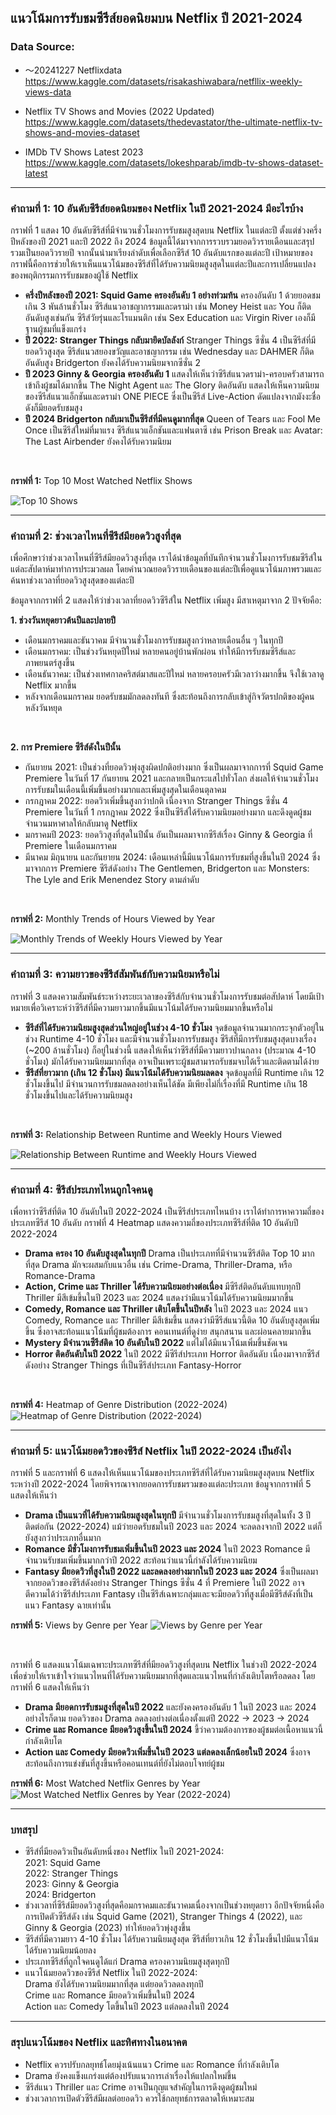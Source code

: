 ## แนวโน้มการรับชมซีรีส์ยอดนิยมบน Netflix ปี 2021-2024

### Data Source:
- 〜20241227 Netflixdata<br>
https://www.kaggle.com/datasets/risakashiwabara/netfllix-weekly-views-data

- Netflix TV Shows and Movies (2022 Updated)<br>
https://www.kaggle.com/datasets/thedevastator/the-ultimate-netflix-tv-shows-and-movies-dataset

- IMDb TV Shows Latest 2023<br>
https://www.kaggle.com/datasets/lokeshparab/imdb-tv-shows-dataset-latest<br>

__________________________________________________________________________________________________________________________________________________________________________________
### คำถามที่ 1: 10 อันดับซีรีส์ยอดนิยมของ Netflix ในปี 2021-2024 มีอะไรบ้าง<br>

กราฟที่ 1 แสดง 10 อันดับซีรีส์ที่มีจำนวนชั่วโมงการรับชมสูงสุดบน Netflix ในแต่ละปี ตั้งแต่ช่วงครึ่งปีหลังของปี 2021 และปี 2022 ถึง 2024 ข้อมูลนี้ได้มาจากการรวบรวมยอดวิวรายเดือนและสรุปรวมเป็นยอดวิวรายปี จากนั้นนำมาเรียงลำดับเพื่อเลือกซีรีส์ 10 อันดับแรกของแต่ละปี เป้าหมายของกราฟนี้คือการช่วยให้เราเห็นแนวโน้มของซีรีส์ที่ได้รับความนิยมสูงสุดในแต่ละปีและการเปลี่ยนแปลงของพฤติกรรมการรับชมของผู้ใช้ Netflix
- **ครึ่งปีหลังของปี 2021: Squid Game ครองอันดับ 1 อย่างท่วมท้น** ครองอันดับ 1 ด้วยยอดชมเกิน 3 พันล้านชั่วโมง ซีรีส์แนวอาชญากรรมและดราม่า เช่น Money Heist และ You ก็ติดอันดับสูงเช่นกัน ซีรีส์วัยรุ่นและโรแมนติก เช่น Sex Education และ Virgin River เองก็มีฐานผู้ชมที่แข็งแกร่ง
- **ปี 2022: Stranger Things กลับมายึดบัลลังก์** Stranger Things ซีซั่น 4 เป็นซีรีส์ที่มียอดวิวสูงสุด ซีรีส์แนวสยองขวัญและอาชญากรรม เช่น Wednesday และ DAHMER ก็ติดอันดับสูง Bridgerton ยังคงได้รับความนิยมจากซีซั่น 2
- **ปี 2023 Ginny & Georgia ครองอันดับ 1** แสดงให้เห็นว่าซีรีส์แนวดราม่า-ครอบครัวสามารถเข้าถึงผู้ชมได้มากขึ้น The Night Agent และ The Glory ติดอันดับ แสดงให้เห็นความนิยมของซีรีส์แนวแอ็กชันและดราม่า ONE PIECE ซึ่งเป็นซีรีส์ Live-Action ดัดแปลงจากมังงะชื่อดังก็มียอดรับชมสูง
- **ปี 2024 Bridgerton กลับมาเป็นซีรีส์ที่มีคนดูมากที่สุด** Queen of Tears และ Fool Me Once เป็นซีรีส์ใหม่ที่มาแรง ซีรีส์แนวแอ็กชันและแฟนตาซี เช่น Prison Break และ Avatar: The Last Airbender ยังคงได้รับความนิยม<br>
<br>

**กราฟที่ 1:** Top 10 Most Watched Netflix Shows<br>

![Top 10 Shows](https://github.com/user-attachments/assets/cd04a649-6dbd-4009-94f0-1a99277bcb7e)

_______________________________________________________________________________________________________________________________________________________________________________

### คำถามที่ 2: ช่วงเวลาไหนที่ซีรีส์มียอดวิวสูงที่สุด<br>

เพื่อศึกษาว่าช่วงเวลาไหนที่ซีรีส์มียอดวิวสูงที่สุด เราได้นำข้อมูลที่บันทึกจำนวนชั่วโมงการรับชมซีรีส์ในแต่ละสัปดาห์มาทำการประมวลผล โดยคำนวณยอดวิวรายเดือนของแต่ละปีเพื่อดูแนวโน้มภาพรวมและค้นหาช่วงเวลาที่ยอดวิวสูงสุดของแต่ละปี<br>

ข้อมูลจากกราฟที่ 2 แสดงให้ว่าช่วงเวลาที่ยอดวิวซีรีส์ใน Netflix เพิ่มสูง มีสาเหตุมาจาก 2 ปัจจัยคือ:<br>

**1. ช่วงวันหยุดยาวต้นปีและปลายปี**<br>
- เดือนมกราคมและธันวาคม มีจำนวนชั่วโมงการรับชมสูงกว่าหลายเดือนอื่น ๆ ในทุกปี<br>
- เดือนมกราคม: เป็นช่วงวันหยุดปีใหม่ หลายคนอยู่บ้านพักผ่อน ทำให้มีการรับชมซีรีส์และภาพยนตร์สูงขึ้น<br>
- เดือนธันวาคม: เป็นช่วงเทศกาลคริสต์มาสและปีใหม่ หลายครอบครัวมีเวลาว่างมากขึ้น จึงใช้เวลาดู Netflix มากขึ้น<br>
- หลังจากเดือนมกราคม ยอดรับชมมักลดลงทันที ซึ่งสะท้อนถึงการกลับเข้าสู่กิจวัตรปกติของผู้คนหลังวันหยุด<br>
<br>

**2. การ Premiere ซีรีส์ดังในปีนั้น**<br>
- กันยายน 2021: เป็นช่วงที่ยอดวิวพุ่งสูงผิดปกติอย่างมาก ซึ่งเป็นผลมาจากการที่ Squid Game Premiere ในวันที่ 17 กันยายน 2021 และกลายเป็นกระแสไปทั่วโลก ส่งผลให้จำนวนชั่วโมงการรับชมในเดือนนี้เพิ่มขึ้นอย่างมากและเพิ่มสูงสุดในเดือนตุลาคม
- กรกฎาคม 2022: ยอดวิวเพิ่มขึ้นสูงกว่าปกติ เนื่องจาก Stranger Things ซีซั่น 4 Premiere ในวันที่ 1 กรกฎาคม 2022 ซึ่งเป็นซีรีส์ได้รับความนิยมอย่างมาก และดึงดูดผู้ชมจำนวนมหาศาลให้กลับมาดู Netflix
- มกราคมปี 2023: ยอดวิวสูงที่สุดในปีนั้น อันเป็นผลมาจากซีรีส์เรื่อง Ginny & Georgia ที่ Premiere ในเดือนมกราคม
- มีนาคม มิถุนายน และกันยายน 2024: เดือนเหล่านี้มีแนวโน้มการรับชมที่สูงขึ้นในปี 2024 ซึ่งมาจากการ Premiere ซีรีส์ดังอย่าง The Gentlemen, Bridgerton และ Monsters: The Lyle and Erik Menendez Story ตามลำดับ

<br>

**กราฟที่ 2:** Monthly Trends of Hours Viewed by Year
<br>

![Monthly Trends of Weekly Hours Viewed by Year](https://github.com/user-attachments/assets/14375b24-428b-4cfc-8a09-617cf5997939)

__________________________________________________________________________________________________________________________________________________________________________________
### คำถามที่ 3: ความยาวของซีรีส์สัมพันธ์กับความนิยมหรือไม่<br>

กราฟที่ 3 แสดงความสัมพันธ์ระหว่างระยะเวลาของซีรีส์กับจำนวนชั่วโมงการรับชมต่อสัปดาห์ โดยมีเป้าหมายเพื่อวิเคราะห์ว่าซีรีส์ที่มีความยาวมากขึ้นมีแนวโน้มได้รับความนิยมมากขึ้นหรือไม่
- **ซีรีส์ที่ได้รับความนิยมสูงสุดส่วนใหญ่อยู่ในช่วง 4-10 ชั่วโมง** จุดข้อมูลจำนวนมากกระจุกตัวอยู่ในช่วง Runtime 4-10 ชั่วโมง และมีจำนวนชั่วโมงการรับชมสูง ซีรีส์ที่มีการรับชมสูงสุดบางเรื่อง (~200 ล้านชั่วโมง) ก็อยู่ในช่วงนี้ แสดงให้เห็นว่าซีรีส์ที่มีความยาวปานกลาง (ประมาณ 4-10 ชั่วโมง) มักได้รับความนิยมมากที่สุด อาจเป็นเพราะผู้ชมสามารถรับชมจบได้เร็วและติดตามได้ง่าย
- **ซีรีส์ที่ยาวมาก (เกิน 12 ชั่วโมง) มีแนวโน้มได้รับความนิยมลดลง** จุดข้อมูลที่มี Runtime เกิน 12 ชั่วโมงขึ้นไป มีจำนวนการรับชมลดลงอย่างเห็นได้ชัด มีเพียงไม่กี่เรื่องที่มี Runtime เกิน 18 ชั่วโมงขึ้นไปและได้รับความนิยมสูง
<br>

**กราฟที่ 3:** Relationship Between Runtime and Weekly Hours Viewed
<br>

![Relationship Between Runtime and Weekly Hours Viewed](https://github.com/user-attachments/assets/5636f35b-49ed-47c6-8191-43718ea7a8e5)

__________________________________________________________________________________________________________________________________________________________________________________
### คำถามที่ 4: ซีรีส์ประเภทไหนถูกใจคนดู
เพื่อหาว่าซีรีส์ที่ติด 10 อันดับในปี 2022-2024 เป็นซีรีส์ประเภทไหนบ้าง เราได้ทำการหาความถี่ของประเภทซีรีส์ 10 อันดับ กราฟที่ 4 Heatmap แสดงความถี่ของประเภทซีรีส์ที่ติด 10 อันดับปี 2022-2024<br>
- **Drama ครอง 10 อันดับสูงสุดในทุกปี** Drama เป็นประเภทที่มีจำนวนซีรีส์ติด Top 10 มากที่สุด Drama มักจะผสมกับแนวอื่น เช่น Crime-Drama, Thriller-Drama, หรือ Romance-Drama
- **Action, Crime และ Thriller ได้รับความนิยมอย่างต่อเนื่อง** มีซีรีส์ติดอันดับแทบทุกปี Thriller มีสีเข้มขึ้นในปี 2023 และ 2024 แสดงว่ามีแนวโน้มได้รับความนิยมมากขึ้น
- **Comedy, Romance และ Thriller เติบโตขึ้นในปีหลัง** ในปี 2023 และ 2024 แนว Comedy, Romance และ Thriller มีสีเข้มขึ้น แสดงว่ามีซีรีส์แนวนี้ติด 10 อันดับสูงสุดเพิ่มขึ้น ซึ่งอาจสะท้อนแนวโน้มที่ผู้ชมต้องการ คอนเทนต์ที่ดูง่าย สนุกสนาน และผ่อนคลายมากขึ้น
- **Mystery มีจำนวนซีรีส์ติด 10 อันดับในปี 2022** แต่ไม่ได้มีแนวโน้มเพิ่มขึ้นชัดเจน
- **Horror ติดอันดับในปี 2022** ในปี 2022 มีซีรีส์ประเภท Horror ติดอันดับ เนื่องมาจากซีรีส์ดังอย่าง Stranger Things ที่เป็นซีรีส์ประเภท Fantasy-Horror
<br>

**กราฟที่ 4:** Heatmap of Genre Distribution (2022-2024)
![Heatmap of Genre Distribution (2022-2024)](https://github.com/user-attachments/assets/ec43f4f1-1e35-4555-b0d7-79b44cc12d96)

__________________________________________________________________________________________________________________________________________________________________________________
### คำถามที่ 5: แนวโน้มยอดวิวของซีรีส์ Netflix ในปี 2022-2024 เป็นยังไง
กราฟที่ 5 และกราฟที่ 6 แสดงให้เห็นแนวโน้มของประเภทซีรีส์ที่ได้รับความนิยมสูงสุดบน Netflix ระหว่างปี 2022-2024 โดยพิจารณาจากยอดการรับชมรวมของแต่ละประเภท ข้อมูจากกราฟที่ 5 แสดงให้เห็นว่า
- **Drama เป็นแนวที่ได้รับความนิยมสูงสุดในทุกปี** มีจำนวนชั่วโมงการรับชมสูงที่สุดในทั้ง 3 ปีติดต่อกัน (2022-2024) แม้ว่ายอดรับชมในปี 2023 และ 2024 จะลดลงจากปี 2022 แต่ก็ยังสูงกว่าประเภทอื่นมาก
- **Romance มีชั่วโมงการรับชมเพิ่มขึ้นในปี 2023 และ 2024** ในปี 2023 Romance มีจำนวนรับชมเพิ่มขึ้นมากกว่าปี 2022 สะท้อนว่าแนวนี้กำลังได้รับความนิยม
- **Fantasy มียอดวิวที่สูงในปี 2022 และลดลงอย่างมากในปี 2023 และ 2024** ซึ่งเป็นผลมาจากยอดวิวของซีรีส์ดังอย่าง Stranger Things ซีซั่น 4 ที่ Premiere ในปี 2022 อาจตีความได้ว่าซีรีส์ประเภท Fantasy เป็นซีรีส์เฉพาะกลุ่มและจะมียอดวิวที่สูงเมื่อมีซีรีส์ดังที่เป็นแนว Fantasy ฉายเท่านั้น
  
**กราฟที่ 5:** Views by Genre per Year
![Views by Genre per Year](https://github.com/user-attachments/assets/3e5ffc47-8da4-4362-b0bd-a1bb298012a5)

<br>

กราฟที่ 6 แสดงแนวโน้มเฉพาะประเภทซีรีส์ที่มียอดวิวสูงที่สุดบน Netflix ในช่วงปี 2022-2024 เพื่อช่วยให้เราเข้าใจว่าแนวไหนที่ได้รับความนิยมมากที่สุดและแนวไหนที่กำลังเติบโตหรือลดลง โดยกราฟที่ 6 แสดงให้เห็นว่า
- **Drama มียอดการรับชมสูงที่สุดในปี 2022** และยังคงครองอันดับ 1 ในปี 2023 และ 2024 อย่างไรก็ตาม ยอดวิวของ Drama ลดลงอย่างต่อเนื่องตั้งแต่ปี 2022 → 2023 → 2024<br>
- **Crime และ Romance มียอดวิวสูงขึ้นในปี 2024** ขี้ว่าความต้องการของผู้ชมต่อเนื้อหาแนวนี้กำลังเติบโต<br>
- **Action และ Comedy มียอดวิวเพิ่มขึ้นในปี 2023 แต่ลดลงเล็กน้อยในปี 2024** ซึ่งอาจสะท้อนถึงการแข่งขันที่สูงขึ้นหรือคอนเทนต์ที่ยังไม่ตอบโจทย์ผู้ชม <br>


**กราฟที่ 6:** Most Watched Netflix Genres by Year
![Most Watched Netflix Genres by Year (2022-2024)](https://github.com/user-attachments/assets/5050c0e8-5d03-4124-bfa0-7e44ffde7da2)

__________________________________________________________________________________________________________________________________________________________________________________

### บทสรุป
- ซีรีส์ที่มียอดวิวเป็นอันดับหนึ่งของ Netflix ในปี 2021-2024:<br>
2021: Squid Game<br>
2022: Stranger Things<br>
2023: Ginny & Georgia<br>
2024: Bridgerton<br>
- ช่วงเวลาที่ซีรีส์มียอดวิวสูงที่สุดคือมกราคมและธันวาคมเนื่องจากเป็นช่วงหยุดยาว อีกปัจจัยหนึ่งคือการเปิดตัวซีรีส์ดัง เช่น Squid Game (2021), Stranger Things 4 (2022), และ Ginny & Georgia (2023) ทำให้ยอดวิวพุ่งสูงขึ้น<br>
- ซีรีส์ที่มีความยาว 4-10 ชั่วโมง ได้รับความนิยมสูงสุด ซีรีส์ที่ยาวเกิน 12 ชั่วโมงขึ้นไปมีแนวโน้มได้รับความนิยมน้อยลง<br>
- ประเภทซีรีส์ที่ถูกใจคนดูได้แก่ Drama ครองความนิยมสูงสุดทุกปี<br>
- แนวโน้มยอดวิวของซีรีส์ Netflix ในปี 2022-2024:<br>
Drama ยังได้รับความนิยมมากที่สุด แต่ยอดวิวลดลงทุกปี<br>
Crime และ Romance มียอดวิวเพิ่มขึ้นในปี 2024<br>
Action และ Comedy โตขึ้นในปี 2023 แต่ลดลงในปี 2024

__________________________________________________________________________________________________________________________________________________________________________________

### สรุปแนวโน้มของ Netflix และทิศทางในอนาคต
- Netflix ควรปรับกลยุทธ์โดยมุ่งเน้นแนว Crime และ Romance ที่กำลังเติบโต
- Drama ยังคงแข็งแกร่งแต่ต้องปรับแนวการเล่าเรื่องให้แปลกใหม่ขึ้น
- ซีรีส์แนว Thriller และ Crime อาจเป็นกุญแจสำคัญในการดึงดูดผู้ชมใหม่
- ช่วงเวลาการเปิดตัวซีรีส์มีผลต่อยอดวิว ควรใช้กลยุทธ์การตลาดให้เหมาะสม
  
